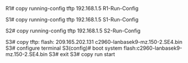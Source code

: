 R1# copy running-config tftp
192.168.1.5
R1-Run-Config

S1# copy running-config tftp
192.168.1.5
S1-Run-Config

S2# copy running-config tftp
192.168.1.5
S2-Run-Config

S3# copy tftp: flash:
209.165.202.131
c2960-lanbasek9-mz.150-2.SE4.bin
S3# configure terminal
S3(config)# boot system flash:c2960-lanbasek9-mz.150-2.SE4.bin
S3# exit
S3# copy run start